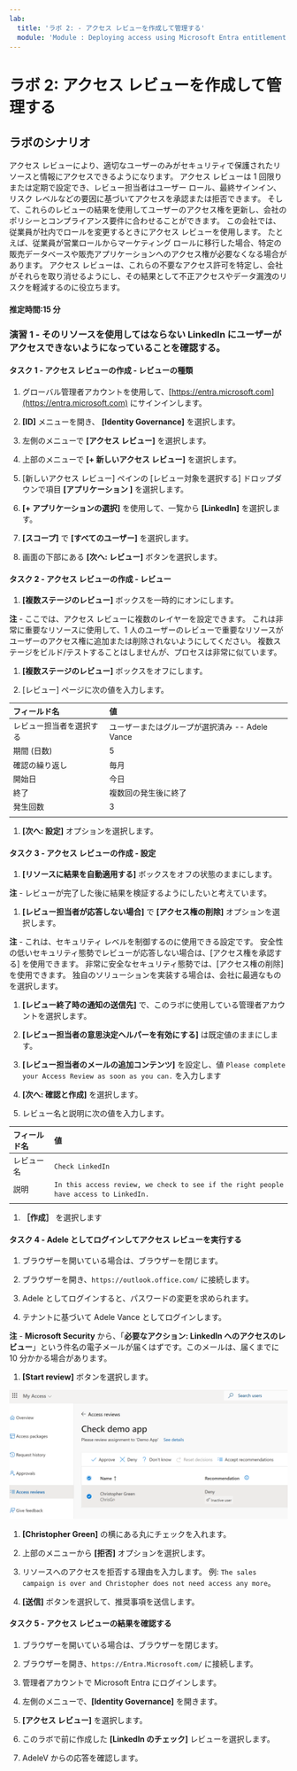 ```yaml
---
lab:
  title: 'ラボ 2: - アクセス レビューを作成して管理する'
  module: 'Module : Deploying access using Microsoft Entra entitlement management'
---
```


# ラボ 2: アクセス レビューを作成して管理する

## ラボのシナリオ

アクセス レビューにより、適切なユーザーのみがセキュリティで保護されたリソースと情報にアクセスできるようになります。 アクセス レビューは 1 回限りまたは定期で設定でき、レビュー担当者はユーザー ロール、最終サインイン、リスク レベルなどの要因に基づいてアクセスを承認または拒否できます。 そして、これらのレビューの結果を使用してユーザーのアクセス権を更新し、会社のポリシーとコンプライアンス要件に合わせることができます。 この会社では、従業員が社内でロールを変更するときにアクセス レビューを使用します。 たとえば、従業員が営業ロールからマーケティング ロールに移行した場合、特定の販売データベースや販売アプリケーションへのアクセス権が必要なくなる場合があります。 アクセス レビューは、これらの不要なアクセス許可を特定し、会社がそれらを取り消せるようにし、その結果として不正アクセスやデータ漏洩のリスクを軽減するのに役立ちます。

#### 推定時間:15 分

### 演習 1 - そのリソースを使用してはならない LinkedIn にユーザーがアクセスできないようになっていることを確認する。

#### タスク 1 - アクセス レビューの作成 - レビューの種類

1. グローバル管理者アカウントを使用して、[https://entra.microsoft.com](https://entra.microsoft.com) にサインインします。

1. **[ID]** メニューを開き、 **[Identity Governance]** を選択します。

1. 左側のメニューで **[アクセス レビュー]** を選択します。

1. 上部のメニューで **[+ 新しいアクセス レビュー]** を選択します。

1. [新しいアクセス レビュー] ペインの [レビュー対象を選択する] ドロップダウンで項目 **[アプリケーション ]** を選択します。

1. **[+ アプリケーションの選択]** を使用して、一覧から **[LinkedIn]** を選択します。

1. **[スコープ]** で **[すべてのユーザー]** を選択します。

1. 画面の下部にある **[次へ: レビュー]** ボタンを選択します。

#### タスク 2 - アクセス レビューの作成 - レビュー

1. **[複数ステージのレビュー]** ボックスを一時的にオンにします。

 **注** - ここでは、アクセス レビューに複数のレイヤーを設定できます。  これは非常に重要なリソースに使用して、1 人のユーザーのレビューで重要なリソースがユーザーのアクセス権に追加または削除されないようにしてください。  複数ステージをビルド/テストすることはしませんが、プロセスは非常に似ています。

1. **[複数ステージのレビュー]** ボックスをオフにします。

1. [レビュー] ページに次の値を入力します。

| フィールド名 | 値 |
| :--- | :--- |
| レビュー担当者を選択する | ユーザーまたはグループが選択済み -- Adele Vance |
| 期間 (日数) | 5 |
| 確認の繰り返し | 毎月 |
| 開始日 | 今日 |
| 終了 | 複数回の発生後に終了 |
| 発生回数 | 3 |
| | |

1. **[次へ: 設定]** オプションを選択します。

#### タスク 3 - アクセス レビューの作成 - 設定

1. **[リソースに結果を自動適用する]** ボックスをオフの状態のままにします。

 **注** - レビューが完了した後に結果を検証するようにしたいと考えています。

1. **[レビュー担当者が応答しない場合]** で **[アクセス権の削除]** オプションを選択します。

 **注** - これは、セキュリティ レベルを制御するのに使用できる設定です。  安全性の低いセキュリティ態勢でレビューが応答しない場合は、[アクセス権を承認する] を使用できます。  非常に安全なセキュリティ態勢では、[アクセス権の削除] を使用できます。  独自のソリューションを実装する場合は、会社に最適なものを選択します。

1. **[レビュー終了時の通知の送信先]** で、このラボに使用している管理者アカウントを選択します。

1. **[レビュー担当者の意思決定ヘルパーを有効にする]** は既定値のままにします。

1. **[レビュー担当者のメールの追加コンテンツ]** を設定し、値 `Please complete your Access Review as soon as you can.` を入力します

1. **[次へ: 確認と作成]** を選択します。

1. レビュー名と説明に次の値を入力します。

| フィールド名 | 値 |
| :--- | :--- |
| レビュー名 | `Check LinkedIn` |
| 説明 | `In this access review, we check to see if the right people have access to LinkedIn.` |
| | | 

1. **［作成］** を選択します

#### タスク 4 - Adele としてログインしてアクセス レビューを実行する

1. ブラウザーを開いている場合は、ブラウザーを閉じます。

1. ブラウザーを開き、`https://outlook.office.com/` に接続します。

1. Adele としてログインすると、パスワードの変更を求められます。

1. テナントに基づいて Adele Vance としてログインします。

 **注** - **Microsoft Security** から、「**必要なアクション: LinkedIn へのアクセスのレビュー**」という件名の電子メールが届くはずです。このメールは、届くまでに 10 分かかる場合があります。

1. **[Start review]** ボタンを選択します。

 ![メールのリンクを起動したときに AdeleV に表示される [アクセス レビュー] ページのスクリーンショット。  なお、Christopher Green は削除することをお勧めします。](./Media/access-review-page.png)

1. **[Christopher Green]** の横にある丸にチェックを入れます。

1. 上部のメニューから **[拒否]** オプションを選択します。

1. リソースへのアクセスを拒否する理由を入力します。 例: `The sales campaign is over and Christopher does not need access any more`。

1. **[送信]** ボタンを選択して、推奨事項を送信します。

#### タスク 5 - アクセス レビューの結果を確認する

1. ブラウザーを開いている場合は、ブラウザーを閉じます。

1. ブラウザーを開き、`https://Entra.Microsoft.com/` に接続します。

1. 管理者アカウントで Microsoft Entra にログインします。

1. 左側のメニューで、**[Identity Governance]** を開きます。

1. **[アクセス レビュー]** を選択します。

1. このラボで前に作成した **[LinkedIn のチェック]** レビューを選択します。

1. AdeleV からの応答を確認します。
